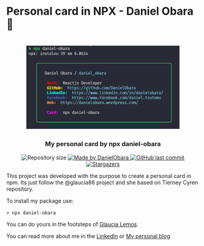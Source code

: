 
# Personal card in NPX - Daniel Obara :floppy_disk:

<h1 align="center">
  <img alt="MyPersonalCard" title="MyPersonalCard" src=".github/logo.png" width="400px" />
</h1>
<h3 align="center">
  My personal card by npx daniel-obara
</h3>
<p align="center">
  <a>
    <img alt="Repository size" src="https://img.shields.io/github/repo-size/danielobara/Meu-cartao-pessoalDanielObara.svg">
  </a>
	<a href="https://www.linkedin.com/in/danielobara/">
    <img alt="Made by DanielObara" src="https://img.shields.io/badge/made%20by-DanielObara-%2304D361">
  </a>
  <a href="https://github.com/danielobara/Meu-cartao-pessoalDanielObara/commits/master">
    <img alt="GitHub last commit" src="https://img.shields.io/github/last-commit/danielobara/Meu-cartao-pessoalDanielObara.svg">
  </a>
   <a href="https://github.com/DanielObara/Meu-cartao-pessoalDanielObara/stargazers">
    <img alt="Stargazers" src="https://img.shields.io/github/stars/danielobara/Meu-cartao-pessoalDanielObara?style=social">
  </a>
</p>

This project was developed with the purpose to create a personal card in npm. 
Its just follow the @glaucia86 project and she based on Tierney Cyren repository.

To install my package use:

```
> npx daniel-obara

```

You can do yours in the footsteps of [Glaucia Lemos](https://github.com/glaucia86/glaucia86).


You can read more about me in the [LinkedIn](https://www.linkedin.com/in/danielobara)
or [My personal blog](https://www.danielobara.wordpress.com)
